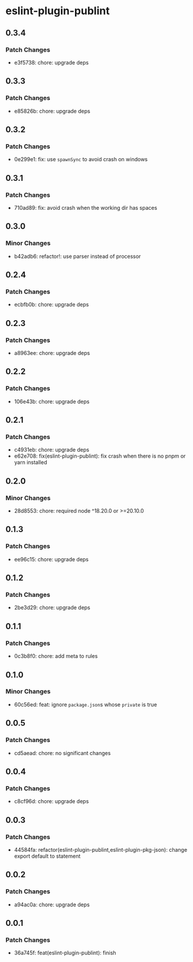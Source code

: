 # eslint-plugin-publint

## 0.3.4

### Patch Changes

- e3f5738: chore: upgrade deps

## 0.3.3

### Patch Changes

- e85826b: chore: upgrade deps

## 0.3.2

### Patch Changes

- 0e299e1: fix: use `spawnSync` to avoid crash on windows

## 0.3.1

### Patch Changes

- 710ad89: fix: avoid crash when the working dir has spaces

## 0.3.0

### Minor Changes

- b42adb6: refactor!: use parser instead of processor

## 0.2.4

### Patch Changes

- ecbfb0b: chore: upgrade deps

## 0.2.3

### Patch Changes

- a8963ee: chore: upgrade deps

## 0.2.2

### Patch Changes

- 106e43b: chore: upgrade deps

## 0.2.1

### Patch Changes

- c4931eb: chore: upgrade deps
- e62e708: fix(eslint-plugin-publint): fix crash when there is no pnpm or yarn installed

## 0.2.0

### Minor Changes

- 28d8553: chore: required node ^18.20.0 or >=20.10.0

## 0.1.3

### Patch Changes

- ee96c15: chore: upgrade deps

## 0.1.2

### Patch Changes

- 2be3d29: chore: upgrade deps

## 0.1.1

### Patch Changes

- 0c3b8f0: chore: add meta to rules

## 0.1.0

### Minor Changes

- 60c56ed: feat: ignore `package.json`s whose `private` is true

## 0.0.5

### Patch Changes

- cd5aead: chore: no significant changes

## 0.0.4

### Patch Changes

- c8cf96d: chore: upgrade deps

## 0.0.3

### Patch Changes

- 44584fa: refactor(eslint-plugin-publint,eslint-plugin-pkg-json): change export default to statement

## 0.0.2

### Patch Changes

- a94ac0a: chore: upgrade deps

## 0.0.1

### Patch Changes

- 36a745f: feat(eslint-plugin-publint): finish
